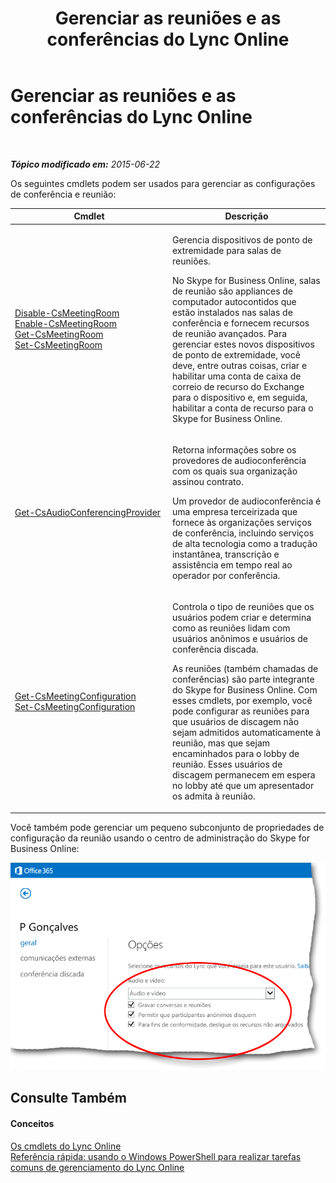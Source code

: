 ﻿---
title: Gerenciar as reuniões e as conferências do Lync Online
TOCTitle: Gerenciar as reuniões e as conferências do Lync Online
ms:assetid: a4d0c070-4df2-47df-a1e2-6ce62600a287
ms:mtpsurl: https://technet.microsoft.com/pt-br/library/Dn362833(v=OCS.15)
ms:contentKeyID: 56270457
ms.date: 06/02/2017
mtps_version: v=OCS.15
ms.translationtype: HT
---

# Gerenciar as reuniões e as conferências do Lync Online

 

_**Tópico modificado em:** 2015-06-22_

Os seguintes cmdlets podem ser usados para gerenciar as configurações de conferência e reunião:


<table>
<colgroup>
<col style="width: 50%" />
<col style="width: 50%" />
</colgroup>
<thead>
<tr class="header">
<th>Cmdlet</th>
<th>Descrição</th>
</tr>
</thead>
<tbody>
<tr class="odd">
<td><p><a href="disable-csmeetingroom.md">Disable-CsMeetingRoom</a><br />
<a href="enable-csmeetingroom.md">Enable-CsMeetingRoom</a><br />
<a href="get-csmeetingroom.md">Get-CsMeetingRoom</a><br />
<a href="set-csmeetingroom.md">Set-CsMeetingRoom</a></p></td>
<td><p>Gerencia dispositivos de ponto de extremidade para salas de reuniões.</p>
<p>No Skype for Business Online, salas de reunião são appliances de computador autocontidos que estão instalados nas salas de conferência e fornecem recursos de reunião avançados. Para gerenciar estes novos dispositivos de ponto de extremidade, você deve, entre outras coisas, criar e habilitar uma conta de caixa de correio de recurso do Exchange para o dispositivo e, em seguida, habilitar a conta de recurso para o Skype for Business Online.</p></td>
</tr>
<tr class="even">
<td><p><a href="get-csaudioconferencingprovider.md">Get-CsAudioConferencingProvider</a></p></td>
<td><p>Retorna informações sobre os provedores de audioconferência com os quais sua organização assinou contrato.</p>
<p>Um provedor de audioconferência é uma empresa terceirizada que fornece às organizações serviços de conferência, incluindo serviços de alta tecnologia como a tradução instantânea, transcrição e assistência em tempo real ao operador por conferência.</p></td>
</tr>
<tr class="odd">
<td><p><a href="get-csmeetingconfiguration.md">Get-CsMeetingConfiguration</a><br />
<a href="set-csmeetingconfiguration.md">Set-CsMeetingConfiguration</a></p></td>
<td><p>Controla o tipo de reuniões que os usuários podem criar e determina como as reuniões lidam com usuários anônimos e usuários de conferência discada.</p>
<p>As reuniões (também chamadas de conferências) são parte integrante do Skype for Business Online. Com esses cmdlets, por exemplo, você pode configurar as reuniões para que usuários de discagem não sejam admitidos automaticamente à reunião, mas que sejam encaminhados para o lobby de reunião. Esses usuários de discagem permanecem em espera no lobby até que um apresentador os admita à reunião.</p></td>
</tr>
</tbody>
</table>


Você também pode gerenciar um pequeno subconjunto de propriedades de configuração da reunião usando o centro de administração do Skype for Business Online:

![Propriedades de opções gerais do centro de administração do Lync](images/Dn362833.acf90793-7ee4-4faf-b791-f149dd5df2a5(OCS.15).png "Propriedades de opções gerais do centro de administração do Lync")

## Consulte Também

#### Conceitos

[Os cmdlets do Lync Online](the-skype-for-business-online-cmdlets.md)  
[Referência rápida: usando o Windows PowerShell para realizar tarefas comuns de gerenciamento do Lync Online](quick-reference-using-windows-powershell-to-do-common-skype-for-business-online-management-tasks.md)

